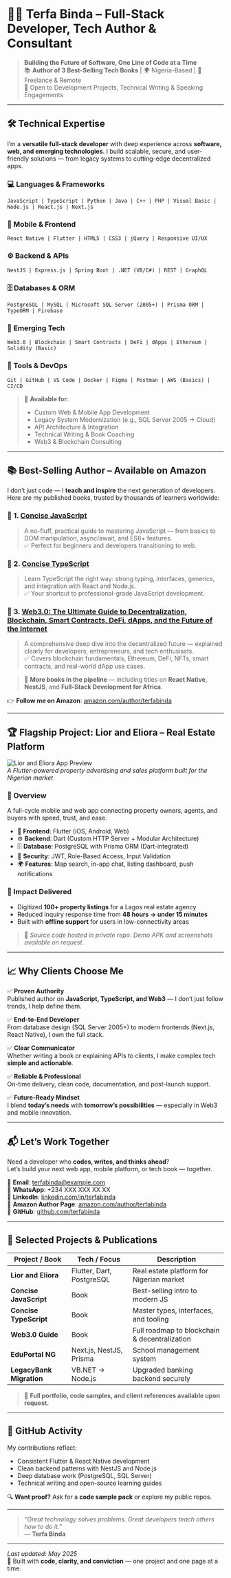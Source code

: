 # 👨‍💻 Terfa Binda – Full-Stack Developer, Tech Author & Consultant

> **Building the Future of Software, One Line of Code at a Time**  
> 📚 **Author of 3 Best-Selling Tech Books** | 🌍 Nigeria-Based | 🚀 Freelance & Remote  
> 💼 Open to Development Projects, Technical Writing & Speaking Engagements

---

## 🛠️ Technical Expertise

I’m a **versatile full-stack developer** with deep experience across **software, web, and emerging technologies**. I build scalable, secure, and user-friendly solutions — from legacy systems to cutting-edge decentralized apps.

### 💻 Languages & Frameworks
```text
JavaScript | TypeScript | Python | Java | C++ | PHP | Visual Basic | Node.js | React.js | Next.js
```

### 📱 Mobile & Frontend
```text
React Native | Flutter | HTML5 | CSS3 | jQuery | Responsive UI/UX
```

### ⚙️ Backend & APIs
```text
NestJS | Express.js | Spring Boot | .NET (VB/C#) | REST | GraphQL
```

### 🗄️ Databases & ORM
```text
PostgreSQL | MySQL | Microsoft SQL Server (2005+) | Prisma ORM | TypeORM | Firebase
```

### 🔗 Emerging Tech
```text
Web3.0 | Blockchain | Smart Contracts | DeFi | dApps | Ethereum | Solidity (Basic)
```

### 🧰 Tools & DevOps
```text
Git | GitHub | VS Code | Docker | Figma | Postman | AWS (Basics) | CI/CD
```

> 💼 **Available for**:  
> - Custom Web & Mobile App Development  
> - Legacy System Modernization (e.g., SQL Server 2005 → Cloud)  
> - API Architecture & Integration  
> - Technical Writing & Book Coaching  
> - Web3 & Blockchain Consulting

---

## 📚 Best-Selling Author – Available on Amazon

I don’t just code — I **teach and inspire** the next generation of developers.  
Here are my published books, trusted by thousands of learners worldwide:

### 📘 **1. [Concise JavaScript](https://www.amazon.com/dp/your-js-book)**
> A no-fluff, practical guide to mastering JavaScript — from basics to DOM manipulation, async/await, and ES6+ features.  
> ✅ Perfect for beginners and developers transitioning to web.

### 📗 **2. [Concise TypeScript](https://www.amazon.com/dp/your-ts-book)**
> Learn TypeScript the right way: strong typing, interfaces, generics, and integration with React and Node.js.  
> ✅ Your shortcut to professional-grade JavaScript development.

### 📙 **3. [Web3.0: The Ultimate Guide to Decentralization, Blockchain, Smart Contracts, DeFi, dApps, and the Future of the Internet](https://www.amazon.com/dp/your-web3-book)**
> A comprehensive deep dive into the decentralized future — explained clearly for developers, entrepreneurs, and tech enthusiasts.  
> ✅ Covers blockchain fundamentals, Ethereum, DeFi, NFTs, smart contracts, and real-world dApp use cases.

> 🔮 **More books in the pipeline** — including titles on **React Native**, **NestJS**, and **Full-Stack Development for Africa**.

👉 **Follow me on Amazon**: [amazon.com/author/terfabinda](https://www.amazon.com/author/terfabinda)

---

## 🏆 Flagship Project: **Lior and Eliora – Real Estate Platform**

![Lior and Eliora App Preview](https://via.placeholder.com/800x400/0D1B2A/FFFFFF?text=Lior+%26+Eliora+App)  
*A Flutter-powered property advertising and sales platform built for the Nigerian market*

### 🎯 Overview
A full-cycle mobile and web app connecting property owners, agents, and buyers with speed, trust, and ease.

- 📱 **Frontend**: Flutter (iOS, Android, Web)
- ⚙️ **Backend**: Dart (Custom HTTP Server + Modular Architecture)
- 🗄️ **Database**: PostgreSQL with Prisma ORM (Dart-integrated)
- 🔐 **Security**: JWT, Role-Based Access, Input Validation
- 🌍 **Features**: Map search, in-app chat, listing dashboard, push notifications

### 💼 Impact Delivered
- Digitized **100+ property listings** for a Lagos real estate agency
- Reduced inquiry response time from **48 hours → under 15 minutes**
- Built with **offline support** for users in low-connectivity areas

> 🔐 *Source code hosted in private repo. Demo APK and screenshots available on request.*

---

## 📈 Why Clients Choose Me

✅ **Proven Authority**  
Published author on **JavaScript, TypeScript, and Web3** — I don’t just follow trends, I help define them.

✅ **End-to-End Developer**  
From database design (SQL Server 2005+) to modern frontends (Next.js, React Native), I own the full stack.

✅ **Clear Communicator**  
Whether writing a book or explaining APIs to clients, I make complex tech **simple and actionable**.

✅ **Reliable & Professional**  
On-time delivery, clean code, documentation, and post-launch support.

✅ **Future-Ready Mindset**  
I blend **today’s needs** with **tomorrow’s possibilities** — especially in Web3 and mobile innovation.

---

## 📬 Let’s Work Together

Need a developer who **codes, writes, and thinks ahead**?  
Let’s build your next web app, mobile platform, or tech book — together.

📧 **Email**: terfabinda@example.com  
📱 **WhatsApp**: +234 XXX XXX XX XX  
💼 **LinkedIn**: [linkedin.com/in/terfabinda](https://linkedin.com/in/terfabinda)  
📘 **Amazon Author Page**: [amazon.com/author/terfabinda](https://www.amazon.com/author/terfabinda)  
🐙 **GitHub**: [github.com/terfabinda](https://github.com/terfabinda)

---

## 📄 Selected Projects & Publications

| Project / Book | Tech / Focus | Description |
|---------------|-------------|-------------|
| **Lior and Eliora** | Flutter, Dart, PostgreSQL | Real estate platform for Nigerian market |
| **Concise JavaScript** | Book | Best-selling intro to modern JS |
| **Concise TypeScript** | Book | Master types, interfaces, and tooling |
| **Web3.0 Guide** | Book | Full roadmap to blockchain & decentralization |
| **EduPortal NG** | Next.js, NestJS, Prisma | School management system |
| **LegacyBank Migration** | VB.NET → Node.js | Upgraded banking backend securely |

> 📎 **Full portfolio, code samples, and client references available upon request.**

---

## 🌟 GitHub Activity
My contributions reflect:
- Consistent Flutter & React Native development
- Clean backend patterns with NestJS and Node.js
- Deep database work (PostgreSQL, SQL Server)
- Technical writing and open-source learning guides

🔍 **Want proof?** Ask for a **code sample pack** or explore my public repos.

---

> _“Great technology solves problems. Great developers teach others how to do it.”_  
> — **Terfa Binda**

---

*Last updated: May 2025*  
🔧 Built with **code, clarity, and conviction** — one project and one page at a time.
